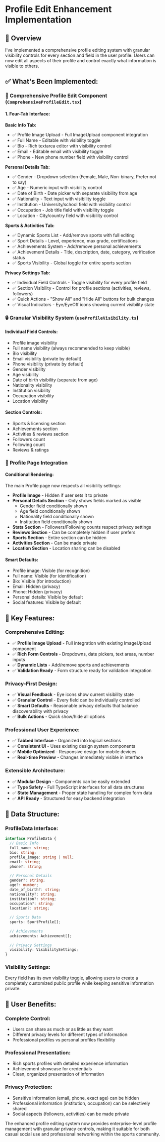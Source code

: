 # Profile Edit Enhancement Implementation

## 🎯 Overview

I've implemented a comprehensive profile editing system with granular visibility controls for every section and field in the user profile. Users can now edit all aspects of their profile and control exactly what information is visible to others.

## ✅ **What's Been Implemented:**

### 🔧 **Comprehensive Profile Edit Component** (`ComprehensiveProfileEdit.tsx`)

#### **1. Four-Tab Interface:**

**Basic Info Tab:**
- ✅ Profile Image Upload - Full ImageUpload component integration
- ✅ Full Name - Editable with visibility toggle
- ✅ Bio - Rich textarea editor with visibility control
- ✅ Email - Editable email with visibility toggle
- ✅ Phone - New phone number field with visibility control

**Personal Details Tab:**
- ✅ Gender - Dropdown selection (Female, Male, Non-binary, Prefer not to say)
- ✅ Age - Numeric input with visibility control
- ✅ Date of Birth - Date picker with separate visibility from age
- ✅ Nationality - Text input with visibility toggle
- ✅ Institution - University/school field with visibility control
- ✅ Occupation - Job title field with visibility toggle
- ✅ Location - City/country field with visibility control

**Sports & Activities Tab:**
- ✅ Dynamic Sports List - Add/remove sports with full editing
- ✅ Sport Details - Level, experience, max grade, certifications
- ✅ Achievements System - Add/remove personal achievements
- ✅ Achievement Details - Title, description, date, category, verification status
- ✅ Sports Visibility - Global toggle for entire sports section

**Privacy Settings Tab:**
- ✅ Individual Field Controls - Toggle visibility for every profile field
- ✅ Section Visibility - Control for profile sections (activities, reviews, followers)
- ✅ Quick Actions - "Show All" and "Hide All" buttons for bulk changes
- ✅ Visual Indicators - Eye/EyeOff icons showing current visibility state

### 🔒 **Granular Visibility System** (`useProfileVisibility.ts`)

#### **Individual Field Controls:**
- Profile image visibility
- Full name visibility (always recommended to keep visible)
- Bio visibility
- Email visibility (private by default)
- Phone visibility (private by default)
- Gender visibility
- Age visibility
- Date of birth visibility (separate from age)
- Nationality visibility
- Institution visibility
- Occupation visibility
- Location visibility

#### **Section Controls:**
- Sports & licensing section
- Achievements section
- Activities & reviews section
- Followers count
- Following count
- Reviews & ratings

### 📱 **Profile Page Integration**

#### **Conditional Rendering:**
The main Profile page now respects all visibility settings:

- **Profile Image** - Hidden if user sets it to private
- **Personal Details Section** - Only shows fields marked as visible
  - Gender field conditionally shown
  - Age field conditionally shown
  - Nationality field conditionally shown
  - Institution field conditionally shown
- **Stats Section** - Followers/Following counts respect privacy settings
- **Reviews Section** - Can be completely hidden if user prefers
- **Sports Section** - Entire section can be hidden
- **Activities Section** - Can be made private
- **Location Section** - Location sharing can be disabled

#### **Smart Defaults:**
- Profile image: Visible (for recognition)
- Full name: Visible (for identification)
- Bio: Visible (for introduction)
- Email: Hidden (privacy)
- Phone: Hidden (privacy)
- Personal details: Visible by default
- Social features: Visible by default

## 🎨 **Key Features:**

### **Comprehensive Editing:**
- ✅ **Profile Image Upload** - Full integration with existing ImageUpload component
- ✅ **Rich Form Controls** - Dropdowns, date pickers, text areas, number inputs
- ✅ **Dynamic Lists** - Add/remove sports and achievements
- ✅ **Validation Ready** - Form structure ready for validation integration

### **Privacy-First Design:**
- ✅ **Visual Feedback** - Eye icons show current visibility state
- ✅ **Granular Control** - Every field can be individually controlled
- ✅ **Smart Defaults** - Reasonable privacy defaults that balance discoverability with privacy
- ✅ **Bulk Actions** - Quick show/hide all options

### **Professional User Experience:**
- ✅ **Tabbed Interface** - Organized into logical sections
- ✅ **Consistent UI** - Uses existing design system components
- ✅ **Mobile Optimized** - Responsive design for mobile devices
- ✅ **Real-time Preview** - Changes immediately visible in interface

### **Extensible Architecture:**
- ✅ **Modular Design** - Components can be easily extended
- ✅ **Type Safety** - Full TypeScript interfaces for all data structures
- ✅ **State Management** - Proper state handling for complex form data
- ✅ **API Ready** - Structured for easy backend integration

## 🔄 **Data Structure:**

### **ProfileData Interface:**
```typescript
interface ProfileData {
  // Basic Info
  full_name: string;
  bio: string;
  profile_image: string | null;
  email: string;
  phone?: string;
  
  // Personal Details
  gender?: string;
  age?: number;
  date_of_birth?: string;
  nationality?: string;
  institution?: string;
  occupation?: string;
  location?: string;
  
  // Sports Data
  sports: SportProfile[];
  
  // Achievements
  achievements: Achievement[];
  
  // Privacy Settings
  visibility: VisibilitySettings;
}
```

### **Visibility Settings:**
Every field has its own visibility toggle, allowing users to create a completely customized public profile while keeping sensitive information private.

## 🎯 **User Benefits:**

### **Complete Control:**
- Users can share as much or as little as they want
- Different privacy levels for different types of information
- Professional profiles vs personal profiles flexibility

### **Professional Presentation:**
- Rich sports profiles with detailed experience information
- Achievement showcase for credentials
- Clean, organized presentation of information

### **Privacy Protection:**
- Sensitive information (email, phone, exact age) can be hidden
- Professional information (institution, occupation) can be selectively shared
- Social aspects (followers, activities) can be made private

The enhanced profile editing system now provides enterprise-level profile management with granular privacy controls, making it suitable for both casual social use and professional networking within the sports community.
